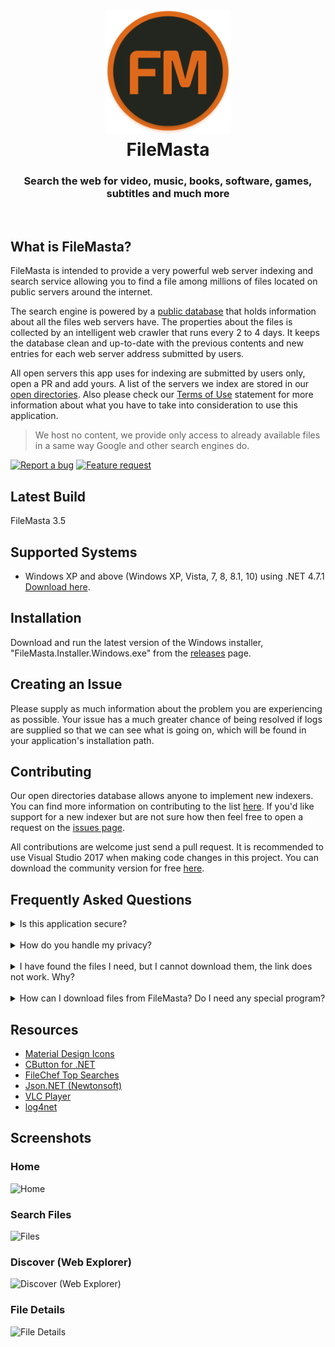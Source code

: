 <h1 align="center">
  <img src="/FileMasta/Resources/filemasta-logo.png" height="200" width="200" alt="Logo" />
  <br />
  FileMasta
</h1>

<h3 align="center">Search the web for video, music, books, software, games, subtitles and much more</h3>
<div align="center">
</div>
<br />

## What is FileMasta?
FileMasta is intended to provide a very powerful web server indexing and search service allowing you to find a file among millions of files located on public servers around the internet.

The search engine is powered by a [public database](https://www.dropbox.com/s/charfmjveo2v1h3/open-files.json?dl=0) that holds information about all the files web servers have. The properties about the files is collected by an intelligent web crawler that runs every 2 to 4 days. It keeps the database clean and up-to-date with the previous contents and new entries for each web server address submitted by users.

All open servers this app uses for indexing are submitted by users only, open a PR and add yours. A list of the servers we index are stored in our [open directories](https://github.com/HerbL27/FileMasta/blob/master/Public/open-directories.txt). Also please check our [Terms of Use](https://github.com/HerbL27/FileMasta/blob/master/TERMSOFUSE.txt) statement for more information about what you have to take into consideration to use this application.

>We host no content, we provide only access to already available files in a same way Google and other search engines do.

[![Report a bug](http://i.imgur.com/xSpw482.png)](https://github.com/HerbL27/FileMasta/issues/new) [![Feature request](http://i.imgur.com/mFO0OuX.png)](http://feathub.com/ekkash/WebCrunch)

## Latest Build
FileMasta 3.5

## Supported Systems
* Windows XP and above (Windows XP, Vista, 7, 8, 8.1, 10) using .NET 4.7.1 [Download here](https://www.microsoft.com/net/download/dotnet-framework-runtime/net471).

## Installation
Download and run the latest version of the Windows installer, "FileMasta.Installer.Windows.exe" from the [releases](https://github.com/HerbL27/FileMasta/releases/latest) page.

## Creating an Issue
Please supply as much information about the problem you are experiencing as possible. Your issue has a much greater chance of being resolved if logs are supplied so that we can see what is going on, which will be found in your application's installation path.

## Contributing
Our open directories database allows anyone to implement new indexers. You can find more information on contributing to the list [here](https://github.com/HerbL27/FileMasta/blob/master/Public/README.md). If you'd like support for a new indexer but are not sure how then feel free to open a request on the [issues page](https://github.com/HerbL27/FileMasta/issues).

All contributions are welcome just send a pull request. It is recommended to use Visual Studio 2017 when making code changes in this project. You can download the community version for free [here](https://www.visualstudio.com/downloads/).

## Frequently Asked Questions
<details>
<summary>Is this application secure?</summary>
<br>
Yes. All communications between our servers (FYI, we use Dropbox and GitHub) and your client is 100% secure.
</details>
<br>
<details>
<summary>How do you handle my privacy?</summary>
<br>
We don't use cookies, store sessions, userid's or IP addresses. See our <a href="https://github.com/HerbL27/FileMasta/blob/master/PRIVACYPOLICY.txt">Privacy Policy</a> for more information. 
</details>
<br>
<details>
<summary>I have found the files I need, but I cannot download them, the link does not work. Why?</summary>
<br>
None of the file links you can find on this app is located on current server, so this can happen very frequently.
<br>
There could be several reasons for that:

 * These files were recently removed from the server they were located, by the owner of the server or by someone else in the case of public servers.
 * The server where the files are is turned off or is not connected to the Internet at the moment.
 * The owner of the server has put a restriction on downloading these files.
</details>
<br>
<details>
<summary>How can I download files from FileMasta? Do I need any special program?</summary>
<br>
You don't need a special program but it is very recommended. For example, if you just open the link in your web browser you can't see what is happening exactly between you and the web server (see previous question). So I would recommend to use a good web client that supports queuing or your favorite download manager, when you located the file you want to download just copy the link and paste it in your web client or whatever, that's it.</details>

## Resources
- [Material Design Icons](https://materialdesignicons.com/)
- [CButton for .NET](https://www.codeproject.com/Articles/26622/Custom-Button-Control-with-Gradient-Colors-and-Ext)
- [FileChef Top Searches](https://filechef.com/searches)
- [Json.NET (Newtonsoft)](https://newtonsoft.com/json)
- [VLC Player](https://videolan.org/vlc/)
- [log4net](https://logging.apache.org/log4net/)

## Screenshots
### Home
![Home](https://github.com/HerbL27/FileMasta/blob/master/Screenshots/Home.png?raw=true)

### Search Files
![Files](https://github.com/HerbL27/FileMasta/blob/master/Screenshots/Files.png?raw=true)

### Discover (Web Explorer)
![Discover (Web Explorer)](https://github.com/HerbL27/FileMasta/blob/master/Screenshots/Discover.png?raw=true)

### File Details
![File Details](https://github.com/HerbL27/FileMasta/blob/master/Screenshots/File%20Details.png?raw=true)
